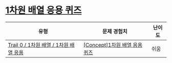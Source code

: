 # [1차원 배열 응용 퀴즈](https://www.codetree.ai/trails/complete/curated-cards/nl-pre-1d-array-iteration)

|유형|문제 경험치|난이도|
|---|---|---|
|[Trail 0 / 1차원 배열 / 1차원 배열 응용](https://www.codetree.ai/trail-info/codetree-101/)|[[Concept]1차원 배열 응용 퀴즈](https://www.codetree.ai/trails/complete/curated-cards/nl-pre-1d-array-iteration/)|쉬움|

